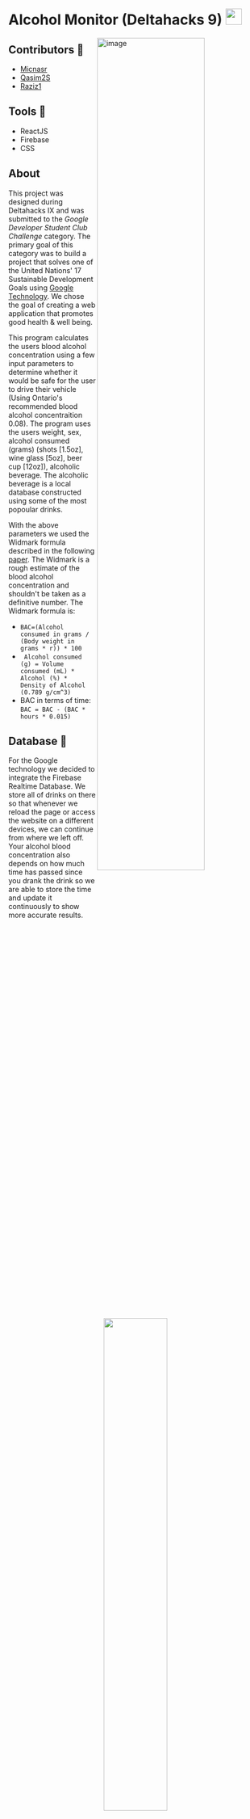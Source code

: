 # Alcohol Monitor (Deltahacks 9) <img width = 32 src ="https://user-images.githubusercontent.com/73625971/212537810-fc7a4278-6efb-4f11-9612-576b3d5ac616.svg">

<img align = Right width="65%" alt="image" src="https://user-images.githubusercontent.com/73625971/212538396-09936606-d335-4112-87ac-105bbac0c82d.png">


## Contributors 🤝
* [Micnasr](https://github.com/Micnasr)
* [Qasim2S](https://github.com/Qasim2S)
* [Raziz1](https://github.com/Raziz1)

## Tools 🔨
* ReactJS
* Firebase
* CSS

## About
This project was designed during Deltahacks IX and was submitted to the *Google Developer Student Club Challenge* category. The primary goal of this category was to build a project that solves one of the United Nations' 17 Sustainable Development Goals using [Google Technology](https://developers.google.com/products). We chose the goal of creating a web application that promotes good health & well being. 

This program calculates the users blood alcohol concentration using a few input parameters to determine whether it would be safe for the user to drive their vehicle (Using Ontario's recommended blood alcohol concentraition 0.08). The program uses the users weight, sex, alcohol consumed (grams) (shots [1.5oz], wine glass [5oz], beer cup [12oz]), alcoholic beverage. The alcoholic beverage is a local database constructed using some of the most popoular drinks.

With the above parameters we used the Widmark formula described in the following [paper](https://www.yasa.org/upload/uploadedfiles/alcohol.pdf). The Widmark is a rough estimate of the blood alcohol concentration and shouldn't be taken as a definitive number. The Widmark formula is:

* ```BAC=(Alcohol consumed in grams / (Body weight in grams * r)) * 100```
* ``` Alcohol consumed (g) = Volume consumed (mL) * Alcohol (%) * Density of Alcohol (0.789 g/cm^3)```
* BAC in terms of time: ```BAC = BAC - (BAC * hours * 0.015)```


## Database 💾 
For the Google technology we decided to integrate the Firebase Realtime Database. We store all of drinks on there so that whenever we reload the page or access the website on a different devices, we can continue from where we left off. Your alcohol blood concentration also depends on how much time has passed since you drank the drink so we are able to store the time and update it continuously to show more accurate results.

<p align="center">
<img width="50%" src="https://user-images.githubusercontent.com/73625971/212540475-93fe744b-fa3d-4c48-81b5-845961fa9e83.png">
</p>

## Problems we ran into 😰
* Incorperating time into elapsed time calculations
* UseState hooks constantly delayed
* Reading data from database

## Future improvments 🪄
* Photo scan of drink
* More comprehensive alcohol database
* More secure database implementation 
* User logins
